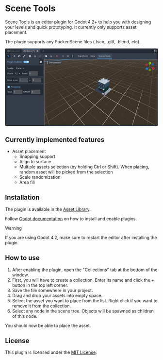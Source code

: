 # Scene Tools
Scene Tools is an editor plugin for Godot 4.2+ to help you with designing your levels and quick prototyping. It currently only supports asset placement.

The plugin supports any PackedScene files (.tscn, .gltf, .blend, etc).

![](screenshot_1.png)

## Currently implemented features
* Asset placement
  * Snapping support
  * Align to surface
  * Multiple assets selection (by holding Ctrl or Shift). When placing, random asset will be picked from the selection
  * Scale randomization
  * Area fill

## Installation
The plugin is available in the [Asset Library](https://godotengine.org/asset-library/asset/2846).

Follow [Godot documentation](https://docs.godotengine.org/en/stable/tutorials/plugins/editor/installing_plugins.html) on how to install and enable plugins.

> [!WARNING]
If you are using Godot 4.2, make sure to restart the editor after installing the plugin.

## How to use
1. After enabling the plugin, open the "Collections" tab at the bottom of the window.
2. First, you will have to create a collection. Enter its name and click the + button in the top left corner.
3. Save the file somewhere in your project.
4. Drag and drop your assets into empty space. 
5. Select the asset you want to place from the list. Right click if you want to remove it from the collection.
6. Select any node in the scene tree. Objects will be spawned as children of this node.

You should now be able to place the asset.

## License
This plugin is licensed under the [MIT License](https://github.com/fstxz/scene_tools/blob/master/LICENSE.txt).
